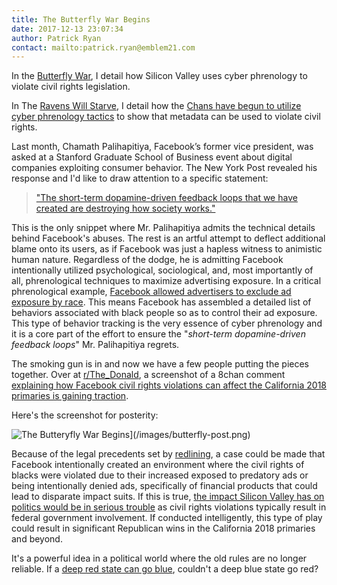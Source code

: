 ```yaml
---
title: The Butterfly War Begins
date: 2017-12-13 23:07:34
author: Patrick Ryan
contact: mailto:patrick.ryan@emblem21.com
---
```


In the [Butterfly War](http://cultstate.com/2017/10/13/The-Butterfly-War/), I detail how Silicon Valley uses cyber phrenology to violate civil rights legislation.

In The [Ravens Will Starve](http://cultstate.com/2017/12/04/The-Ravens-Will-Starve/), I detail how the [Chans have begun to utilize cyber phrenology tactics](https://archive.fo/XNuuN) to show that metadata can be used to violate civil rights.

Last month, Chamath Palihapitiya, Facebook’s former vice president, was asked at a Stanford Graduate School of Business event about digital companies exploiting consumer behavior.  The New York Post revealed his response and I'd like to draw attention to a specific statement:

> ["The short-term dopamine-driven feedback loops that we have created are destroying how society works."](https://archive.fo/6xUsn#selection-955.240-955.339)

This is the only snippet where Mr. Palihapitiya admits the technical details behind Facebook's abuses.  The rest is an artful attempt to deflect additional blame onto its users, as if Facebook was just a hapless witness to animistic human nature.  Regardless of the dodge, he is admitting Facebook intentionally utilized psychological, sociological, and, most importantly of all, phrenological techniques to maximize advertising exposure.  In a critical phrenological example, [Facebook allowed advertisers to exclude ad exposure by race](https://archive.fo/S8iVg).  This means Facebook has assembled a detailed list of behaviors associated with black people so as to control their ad exposure.  This type of behavior tracking is the very essence of cyber phrenology and it is a core part of the effort to ensure the "_short-term dopamine-driven feedback loops_" Mr. Palihapitiya regrets.

The smoking gun is in and now we have a few people putting the pieces together.  Over at [r/The_Donald](https://www.reddit.com/), a screenshot of a 8chan comment [explaining how Facebook civil rights violations can affect the California 2018 primaries is gaining traction](https://www.reddit.com/r/The_Donald/comments/7jpkoj/facebook_exceo_admits_to_civil_rights_violations/).

Here's the screenshot for posterity:

![The Butteryfly War Begins](/images/butterfly-post.png)](/images/butterfly-post.png)

Because of the legal precedents set by [redlining](https://en.wikipedia.org/wiki/Redlining), a case could be made that Facebook intentionally created an environment where the civil rights of blacks were violated due to their increased exposed to predatory ads or being intentionally denied ads, specifically of financial products that could lead to disparate impact suits.  If this is true, [the impact Silicon Valley has on politics would be in serious trouble](http://archive.is/MljLy) as civil rights violations typically result in  federal government involvement.  If conducted intelligently, this type of play could result in significant Republican wins in the California 2018 primaries and beyond.

It's a powerful idea in a political world where the old rules are no longer reliable.  If a [deep red state can go blue](https://archive.fo/JxJ3s), couldn't a deep blue state go red?